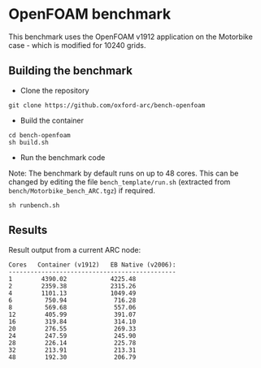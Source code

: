 # OpenFOAM benchmark

This benchmark uses the OpenFOAM v1912 application on the Motorbike case - which is modified for 10240 grids.

## Building the benchmark

- Clone the repository

```
git clone https://github.com/oxford-arc/bench-openfoam
```

- Build the container

```
cd bench-openfoam
sh build.sh
```

- Run the benchmark code

Note: The benchmark by default runs on up to 48 cores. This can be changed by editing the file ```bench_template/run.sh``` (extracted from ```bench/Motorbike_bench_ARC.tgz```) if required.

```
sh runbench.sh
```

## Results

Result output from a current ARC node:

```
Cores   Container (v1912)   EB Native (v2006):
----------------------------------------------
1        4390.02            4225.48
2        2359.38            2315.26
4        1101.13            1049.49
6         750.94             716.28
8         569.68             557.06
12        405.99             391.07
16        319.84             314.10
20        276.55             269.33
24        247.59             245.90         
28        226.14             225.78  
32        213.91             213.31        
48        192.30             206.79
```





